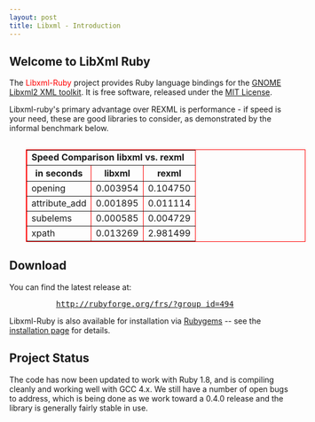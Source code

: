 ```yaml
---
layout: post
title: Libxml - Introduction
---
```


## Welcome to LibXml Ruby
The <span style="color: red;">Libxml-Ruby</span> project provides Ruby
language bindings for the <a href="http://xmlsoft.org">GNOME Libxml2 XML toolkit</a>.
It is free software, released under the <a href="license.xml">MIT License</a>.

Libxml-ruby's primary advantage over REXML is performance - if speed is your need,
these are good libraries to consider, as demonstrated by the informal benchmark below.

<table border="1" style="border: 1px solid red; margin: 30px;">
    <tr><td colspan="3"><b>Speed Comparison libxml vs. rexml</b></td></tr>
    <tr><th> in seconds    </th><th> libxml   </th><th> rexml    </th></tr>
    <tr><td> opening       </td><td> 0.003954 </td><td> 0.104750 </td></tr>
    <tr><td> attribute_add </td><td> 0.001895 </td><td> 0.011114 </td></tr>
    <tr><td> subelems      </td><td> 0.000585 </td><td> 0.004729 </td></tr>
    <tr><td> xpath         </td><td> 0.013269 </td><td> 2.981499 </td></tr>
</table>

## Download

You can find the latest release at:

<pre>
          <a href="http://rubyforge.org/frs/?group_id=494">http://rubyforge.org/frs/?group_id=494</a>
</pre>

Libxml-Ruby is also available for installation via <a href="http://rubygems.rubyforge.org">Rubygems</a>
-- see the <a href="install.xml">installation page</a>	for details.

## Project Status 


The code has now been updated to work with Ruby 1.8, and is compiling cleanly
and working well with GCC 4.x. We still have a number of open bugs to address,
which is being done as we work toward a 0.4.0 release and the library is
generally fairly stable in use.
